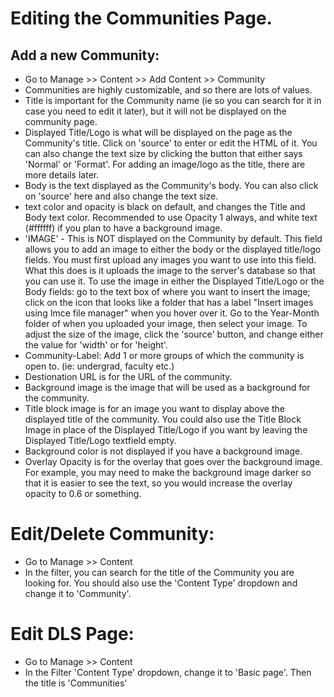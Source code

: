 # Editing the Communities Page.

## Add a new Community:
- Go to Manage >> Content >> Add Content >> Community
- Communities are highly customizable, and so there are lots of values.
- Title is important for the Community name (ie so you can search for it in case you need to edit it later), but it will not be displayed on the community page.
- Displayed Title/Logo is what will be displayed on the page as the Community's title.  Click on 'source' to enter or edit the HTML of it.  You can also change the text size by clicking the button that either says 'Normal' or 'Format'.  For adding an image/logo as the title, there are more details later.
- Body is the text displayed as the Community's body.  You can also click on 'source' here and also change the text size.
- text color and opacity is black on default, and changes the Title and Body text color.  Recommended to use Opacity 1 always, and white text (#ffffff) if you plan to have a background image.
- 'IMAGE' - This is NOT displayed on the Community by default.  This field allows you to add an image to either the body or the displayed title/logo fields.  You must first upload any images you want to use into this field.  What this does is it uploads the image to the server's database so that you can use it.  To use the image in either the Displayed Title/Logo or the Body fields: go to the text box of where you want to insert the image; click on the icon that looks like a folder that has a label "Insert images using Imce file manager" when you hover over it.  Go to the Year-Month folder of when you uploaded your image, then select your image.  To adjust the size of the image, click the 'source' button, and change either the value for 'width' or for 'height'.  
- Community-Label: Add 1 or more groups of which the community is open to.  (ie: undergrad, faculty etc.)
- Destionation URL is for the URL of the community.  
- Background image is the image that will be used as a background for the community.
- Title block image is for an image you want to display above the displayed title of the community.  You could also use the Title Block Image in place of the Displayed Title/Logo if you want by leaving the Displayed Title/Logo textfield empty.  
- Background color is not displayed if you have a background image.
- Overlay Opacity is for the overlay that goes over the background image. For example, you may need to make the background image darker so that it is easier to see the text, so you would increase the overlay opacity to 0.6 or something.

# Edit/Delete Community:
- Go to Manage >> Content
- In the filter, you can search for the title of the Community you are looking for.  You should also use the 'Content Type' dropdown and change it to 'Community'.  

# Edit DLS Page:  
- Go to Manage >> Content
- In the Filter 'Content Type' dropdown, change it to 'Basic page'.  Then the title is 'Communities'  

